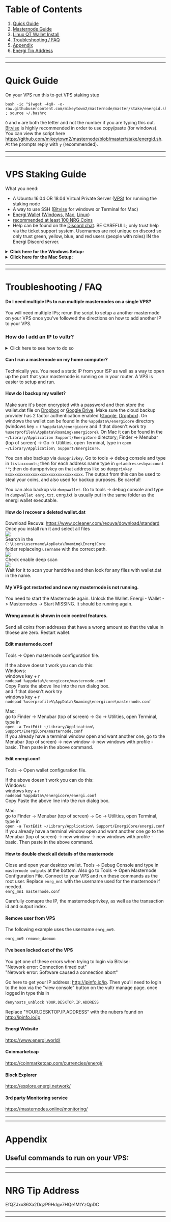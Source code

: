 # Table of Contents
1. [Quick Guide](#quick-guide)
1. [Masternode Guide](#masternode-guide)
1. [Linux QT Wallet Install](#linux-qt-wallet-install)
1. [Troubleshooting / FAQ](#troubleshooting--faq)
1. [Appendix](#appendix)
1. [Energi Tip Address](#nrg-tip-address)

---
---

# Quick Guide
On your VPS run this to get VPS staking stup  

    bash -ic "$(wget -4qO- -o- raw.githubusercontent.com/mikeytown2/masternode/master/stake/energid.sh)" ; source ~/.bashrc

`O` and `o` are both the letter and not the number if you are typing this out.  
[Bitvise](https://dl.bitvise.com/BvSshClient-Inst.exe) is highly recommended in order to use copy/paste (for windows).  
You can view the script here https://github.com/mikeytown2/masternode/blob/master/stake/energid.sh.  
At the prompts reply with `y` (recommended). 

___  
___  

# VPS Staking Guide

What you need:  
- A Ubuntu 16.04 OR 18.04 Virtual Private Server ([VPS](https://www.vultr.com/?ref=7333199)) for running the staking node  
- A way to use SSH ([Bitvise](https://dl.bitvise.com/BvSshClient-Inst.exe) for windows or Terminal for Mac)  
- [Energi Wallet](https://github.com/energicryptocurrency/energi/releases/latest) ([Windows](https://github.com/energicryptocurrency/energi/releases/download/v2.2.1/energicore-2.2.1-win64-setup.exe),
 [Mac](https://github.com/energicryptocurrency/energi/releases/download/v2.2.1/energicore-2.2.1-macos.dmg), 
 [Linux](https://github.com/energicryptocurrency/energi/releases/download/v2.2.1/energicore-2.2.1-linux.tar.gz))
- [recommended at least 100 NRG Coins](https://coinmarketcap.com/currencies/energi/#markets)
- Help can be found on the [Discord chat](https://discord.gg/QACDTxt). 
  BE CAREFULL; only trust help via the ticket support system.
  Usernames are not unique on discord so only trust green, yellow, blue, and red users (people with roles) IN the Energi Discord server.

<details><summary><b>Click here for the Windows Setup:</b></summary>

#### 1.0 Wallet Prep.  
Enable coin control features and Show Masternodes Tab. 
In the desktop wallet go to Settings -> Options -> Wallet and make sure Enable coin control features is checked and click OK.  
![](https://i.imgur.com/TiqP96p.png "")  

#### 2.0 Next you'll need a VPS.
Any VPS provider will work; in this example vultr will be used.
Get a VPS from here
https://www.vultr.com/?ref=7333199

Once signed up go here https://my.vultr.com/deploy/  

1. Choose Server  
   ![](https://i.imgur.com/gAfrQIq.png "")  
1. Select a location  
   ![](https://i.imgur.com/njK2ncr.png "")  
1. Select Ubuntu 18.04  
   ![](https://i.imgur.com/B3vKhdJ.png "")  
1. Select $3.50  
   ![](https://i.imgur.com/jgVFGDI.png "")  
1. Click deploy now button  
   ![](https://i.imgur.com/39rK5xl.png "")  

Once deployed (wait 2 minutes)  
![](https://i.imgur.com/SySIwzL.png "")  

##### 3.0 Get vps IP.  
Click the Cloud Instance link on the left or the Manage link/Server Details on the right  
![](https://i.imgur.com/g0Jdj4O.png "")  

Under IP click the copy icon 
![copy icon](https://www.materialui.co/materialIcons/content/content_copy_black_24x24.png "copy icon" )  
![](https://i.imgur.com/49G3uam.png "")  

![](https://i.imgur.com/XOFN9EW.png  "")  
Open up [Bitvise](https://dl.bitvise.com/BvSshClient-Inst.exe) and paste in the IP of your VPS into the Host field under Server on the left side. 
To the right of that in the Username field put in `root` and change Initial method to `keyboard-interactive`.  
Click the login button  
![](https://i.imgur.com/DG2oZn9.png  "")  
Click Accept and Save for host key verification  
![](https://i.imgur.com/oewSrev.png  "")  

Go back to the vultr Server Information page and under password click the copy icon 
![copy icon](https://www.materialui.co/materialIcons/content/content_copy_black_24x24.png "copy icon")  
![](https://i.imgur.com/hRb01oa.png "")  
Then paste in the password from vultr.  
![](https://i.imgur.com/ASWvnWp.png "")  


#### 4.0 VPS Steps

Copy the following line and paste into your remote terminal and press enter (right click to paste in Bitvise) ([How to connecto to your VPS (3.0)](#30-get-vps-ip)).  

    bash -ic "$(wget -4qO- -o- raw.githubusercontent.com/mikeytown2/masternode/master/stake/energid.sh)" ; source ~/.bashrc  

`O` and `o` are both the letter and not the number if you are typing this out.  
[Bitvise](https://dl.bitvise.com/BvSshClient-Inst.exe) is highly recommended in order to use copy/paste.  
You can view the script here https://github.com/mikeytown2/masternode/blob/master/stake/energid.sh
![](https://i.imgur.com/dgQZWWn.png "")  

Type in `y` when it asks to "Proceed with the script (y/n)?:"
![](https://i.imgur.com/cea9Sfc.png "")  
This will take about 10 minutes to update Ubuntu 18.04 to the latest vesrion. 
Please wait for Linux to be updated.

Type in `y` when it asks to "Make it so only the above list of users can login via SSH (y/n)?:"
![](https://i.imgur.com/y1TeTc5.png "")  

Scan in your QR code and confirm it works by typing in the 6 digit code.
![](https://i.imgur.com/6snmtDy.png "")  

Write down the emergency scratch codes and then type in `y`
to use this 2 factor code.
![](https://i.imgur.com/kCn0ITN.png "")  

Type in `y` when it asks to "Install a new energid node on this vps (y/n)?:"
![](https://i.imgur.com/IWB6Pzt.png "")  

Give it time to install the node on your linux box
![](https://i.imgur.com/1ZeSnBb.png "")  

##### 5 Script will end with  


If you messed up and want to start over with a fresh VPS instance go to https://my.vultr.com/ 
click on the three dots to the right ... and select Server Reinstall.

</details>

<details><summary><b>Click here for the Mac Setup:</b></summary>
    
to do

</details>

___  
___  

# Troubleshooting / FAQ  


#### Do I need multiple IPs to run multiple masternodes on a single VPS?
You will need multiple IPs; rerun the script to setup a another masternode on your VPS once you've followed the directions on how to add another IP to your VPS.

### How do I add an IP to vultr? ###
<details><summary>Click here to see how to do so</summary>

Login to Vultr and go to the server's infromation page  
![](https://i.imgur.com/kcv3tOS.png "")  
Go to the settings page and click on "Add Another IPv4 Address"  
![](https://i.imgur.com/PVtZgA1.png "")  
Once done go to the networking configuration page  
![](https://i.imgur.com/i4bvreS.png "")  
Login to VPS and edit the /etc/netplan/10-ens3.yaml file using nano  
`nano /etc/netplan/10-ens3.yaml`  
![](https://i.imgur.com/UiuFwT4.png "")  
Remove all lines from this file using `ctrl + k`  
![](https://i.imgur.com/jBzo9T3.png "")  
Copy the configuration and paste it into the nano text editor (right click is paste in Bitvise)  
![](https://i.imgur.com/1LYVOSw.png "")  
![](https://i.imgur.com/8G5SMUp.png "")  
Press `ctrl + x` to exit  
![](https://i.imgur.com/52iMXHo.png "")  
press `y` and enter to save  
![](https://i.imgur.com/wh4xmgO.png "")  
Run `netplan apply` to apply the changes to the vps  
![](https://i.imgur.com/FZOH4zx.png "")  
You can verify that the new IP has been added by looking for the new IP in the output of this command  
`ip -o addr show`  
![](https://i.imgur.com/JrwlYtQ.png "")  

</details>

#### Can I run a masternode on my home computer?
Technically yes. You need a static IP from your ISP as well as a way to open up the port that your masternode is running on
in your router. A VPS is easier to setup and run.

#### How do I backup my wallet?  
Make sure it's been encrypted with a password and then store the wallet.dat file on 
[Dropbox](https://www.dropbox.com/) or [Google Drive](https://drive.google.com/). 
Make sure the cloud backup provider has 2 factor authentication enabled 
([Google](https://support.google.com/accounts/answer/185839?hl=en), 
[Dropbox](https://www.dropbox.com/help/security/enable-two-step-verification)). 
On windows the wallet can be found in the `%appdata%/energicore` directory 
(windows key + r `%appdata%/energicore` and if that doesn't work try `%userprofile%\AppData\Roaming\energicore`). 
On Mac it can be found in the `~/Library/Application Support/EnergiCore` directory; 
Finder -> Menubar (top of screen) -> Go -> Utilities, open Terminal, type in `open ~/Library/Application\ Support/EnergiCore`.

You can also backup via `dumpprivkey`. 
Go to tools -> debug console and type in `listaccounts`; 
then for each address name type in `getaddressesbyaccount ""`; 
then do dumpprivkey on that address like so `dumpprivkey Exxxxxxxxxxxxxxxxxxxxxxxxxxxxxxxxx`. 
The output from this can be used to steal your coins, and also used for backup purposes. Be careful!

You can also backup via `dumpwallet`. 
Go to tools -> debug console and type in `dumpwallet enrg.txt`. 
enrg.txt is usually put in the same folder as the energi wallet executable. 

#### How do I recover a deleted wallet.dat ####
Download Recuva: https://www.ccleaner.com/recuva/download/standard  
Once you install run it and select all files  
![](https://i.imgur.com/MI3iDBt.png "")  
Search in the  
`C:\Users\username\AppData\Roaming\EnergiCore`  
folder replaceing `username` with the correct path.  
![](https://i.imgur.com/d7NYyXN.png "")  
Check enable deep scan  
![](https://i.imgur.com/nSJ6oKK.png "")  
Wait for it to scan your harddrive and then look for any files with wallet.dat in the name.  


#### My VPS got restarted and now my masternode is not running.
You need to start the Masternode again. Unlock the Wallet. 
Energi - Wallet -> Masternodes -> Start MISSING. It should be running again.

#### Wrong amout is shown in coin control features.  
Send all coins from addreses that have a wrong amount so that the value in thoese are zero. Restart wallet. 

#### Edit masternode.conf
Tools -> Open masternode configuration file.

If the above doesn't work you can do this:  
Windows:  
windows key + r  
`nodepad %appdata%/energicore/masternode.conf`  
Copy Paste the above line into the run dialog box.  
and if that doesn't work try  
windows key + r  
`nodepad %userprofile%\AppData\Roaming\energicore\masternode.conf`  

Mac:  
go to Finder -> Menubar (top of screen) -> Go -> Utilities, open Terminal, type in  
`open -a TextEdit ~/Library/Application\ Support/EnergiCore/masternode.conf`  
If you already have a terminal window open and want another one, go to the Menubar (top of screen) -> new window -> new windows with profile - basic. Then paste in the above command.

#### Edit energi.conf
Tools -> Open wallet configuration file.

If the above doesn't work you can do this:  
Windows:  
windows key + r  
`nodepad %appdata%/energicore/energi.conf`  
Copy Paste the above line into the run dialog box.

Mac:  
go to Finder -> Menubar (top of screen) -> Go -> Utilities, open Terminal, type in  
`open -a TextEdit ~/Library/Application\ Support/EnergiCore/energi.conf`  
If you already have a terminal window open and want another one go to the Menubar (top of screen) -> new window -> new windows with profile - basic. Then paste in the above command.

#### How to double check all details of the masternode
Close and open your desktop wallet. 
Tools -> Debug Console and type in `masternode outputs` at the bottom.
Also go to Tools -> Open Masternode Configuration File.
Connect to your VPS and run these commands as the root user. 
Replace `enrg_mn1` with the username used for the masternode if needed.  
`enrg_mn1 masternode.conf`

Carefully comapre the IP, the masternodeprivkey, as well as the transaction id and output index.

#### Remove user from VPS
The following example uses the username `enrg_mn9`.  

    enrg_mn9 remove_daemon

#### I've been locked out of the VPS
You get one of these errors when trying to login via Bitvise:  
"Network error: Connection timed out"  
"Network error: Software caused a connection abort"  

Go here to get your IP address: http://ipinfo.io/ip.
Then you'll need to login to the box via the "view console" button on the vultr manage page.
once logged in type this in  

    denyhosts_unblock YOUR.DESKTOP.IP.ADDRESS

Replace "YOUR.DESKTOP.IP.ADDRESS" with the nubers found on http://ipinfo.io/ip

#### Energi Website
https://www.energi.world/

#### Coinmarketcap
https://coinmarketcap.com/currencies/energi/

#### Block Explorer
https://explore.energi.network/

#### 3rd party Monitoring service  
https://masternodes.online/monitoring/  



---
---

# Appendix

## Useful commands to run on your VPS:



---
---

# NRG Tip Address #
EfQZJxx86Xa2DqzP9Hdgv7HQe1MtYzQpDC


---
---
